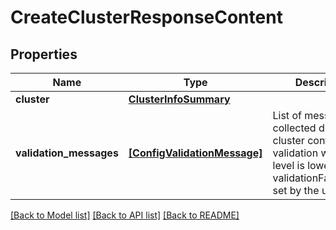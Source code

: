 # CreateClusterResponseContent


## Properties
Name | Type | Description | Notes
------------ | ------------- | ------------- | -------------
**cluster** | [**ClusterInfoSummary**](ClusterInfoSummary.md) |  | 
**validation_messages** | [**[ConfigValidationMessage]**](ConfigValidationMessage.md) | List of messages collected during cluster config validation whose level is lower than the validationFailureLevel set by the user | 

[[Back to Model list]](../README.md#documentation-for-models) [[Back to API list]](../README.md#documentation-for-api-endpoints) [[Back to README]](../README.md)


